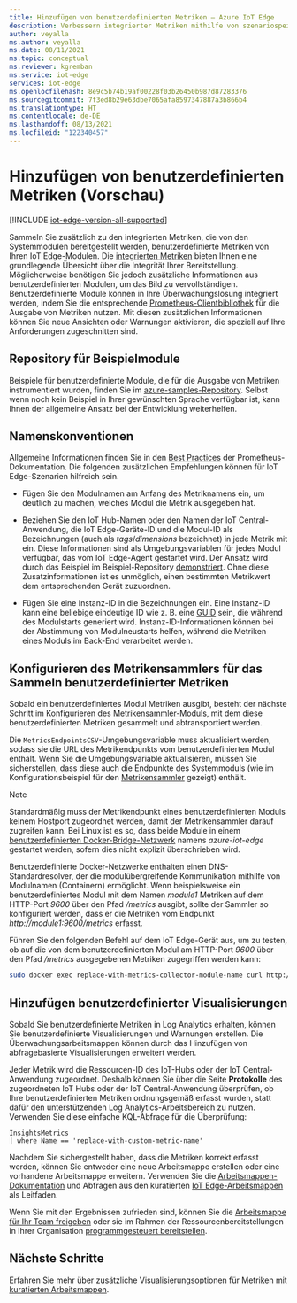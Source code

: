 ```yaml
---
title: Hinzufügen von benutzerdefinierten Metriken – Azure IoT Edge
description: Verbessern integrierter Metriken mithilfe von szenariospezifischen Metriken aus benutzerdefinierten Modulen
author: veyalla
ms.author: veyalla
ms.date: 08/11/2021
ms.topic: conceptual
ms.reviewer: kgremban
ms.service: iot-edge
services: iot-edge
ms.openlocfilehash: 8e9c5b74b19af00228f03b26450b987d87283376
ms.sourcegitcommit: 7f3ed8b29e63dbe7065afa8597347887a3b866b4
ms.translationtype: HT
ms.contentlocale: de-DE
ms.lasthandoff: 08/13/2021
ms.locfileid: "122340457"
---
```

# <a name="add-custom-metrics-preview"></a>Hinzufügen von benutzerdefinierten Metriken (Vorschau)

[!INCLUDE [iot-edge-version-all-supported](../../includes/iot-edge-version-all-supported.md)]

Sammeln Sie zusätzlich zu den integrierten Metriken, die von den Systemmodulen bereitgestellt werden, benutzerdefinierte Metriken von Ihren IoT Edge-Modulen. Die [integrierten Metriken](how-to-access-built-in-metrics.md) bieten Ihnen eine grundlegende Übersicht über die Integrität Ihrer Bereitstellung. Möglicherweise benötigen Sie jedoch zusätzliche Informationen aus benutzerdefinierten Modulen, um das Bild zu vervollständigen. Benutzerdefinierte Module können in Ihre Überwachungslösung integriert werden, indem Sie die entsprechende [Prometheus-Clientbibliothek](https://prometheus.io/docs/instrumenting/clientlibs/) für die Ausgabe von Metriken nutzen. Mit diesen zusätzlichen Informationen können Sie neue Ansichten oder Warnungen aktivieren, die speziell auf Ihre Anforderungen zugeschnitten sind.

## <a name="sample-modules-repository"></a>Repository für Beispielmodule

Beispiele für benutzerdefinierte Module, die für die Ausgabe von Metriken instrumentiert wurden, finden Sie im [azure-samples-Repository](https://github.com/Azure-Samples/iotedge-module-prom-custom-metrics). Selbst wenn noch kein Beispiel in Ihrer gewünschten Sprache verfügbar ist, kann Ihnen der allgemeine Ansatz bei der Entwicklung weiterhelfen.

## <a name="naming-conventions"></a>Namenskonventionen

Allgemeine Informationen finden Sie in den [Best Practices](https://prometheus.io/docs/practices/naming/) der Prometheus-Dokumentation. Die folgenden zusätzlichen Empfehlungen können für IoT Edge-Szenarien hilfreich sein.

* Fügen Sie den Modulnamen am Anfang des Metriknamens ein, um deutlich zu machen, welches Modul die Metrik ausgegeben hat.

* Beziehen Sie den IoT Hub-Namen oder den Namen der IoT Central-Anwendung, die IoT Edge-Geräte-ID und die Modul-ID als Bezeichnungen (auch als *tags*/*dimensions* bezeichnet) in jede Metrik mit ein. Diese Informationen sind als Umgebungsvariablen für jedes Modul verfügbar, das vom IoT Edge-Agent gestartet wird. Der Ansatz wird durch das Beispiel im Beispiel-Repository [demonstriert](https://github.com/Azure-Samples/iotedge-module-prom-custom-metrics/blob/b6b8501adb484521b76e6f317fefee57128834a6/csharp/Program.cs#L49). Ohne diese Zusatzinformationen ist es unmöglich, einen bestimmten Metrikwert dem entsprechenden Gerät zuzuordnen.

* Fügen Sie eine Instanz-ID in die Bezeichnungen ein. Eine Instanz-ID kann eine beliebige eindeutige ID wie z. B. eine [GUID](https://en.wikipedia.org/wiki/Universally_unique_identifier) sein, die während des Modulstarts generiert wird. Instanz-ID-Informationen können bei der Abstimmung von Modulneustarts helfen, während die Metriken eines Moduls im Back-End verarbeitet werden.

## <a name="configure-the-metrics-collector-to-collect-custom-metrics"></a>Konfigurieren des Metrikensammlers für das Sammeln benutzerdefinierter Metriken

Sobald ein benutzerdefiniertes Modul Metriken ausgibt, besteht der nächste Schritt im Konfigurieren des [Metrikensammler-Moduls](how-to-collect-and-transport-metrics.md#metrics-collector-module), mit dem diese benutzerdefinierten Metriken gesammelt und abtransportiert werden.

Die `MetricsEndpointsCSV`-Umgebungsvariable muss aktualisiert werden, sodass sie die URL des Metrikendpunkts vom benutzerdefinierten Modul enthält. Wenn Sie die Umgebungsvariable aktualisieren, müssen Sie sicherstellen, dass diese auch die Endpunkte des Systemmoduls (wie im Konfigurationsbeispiel für den [Metrikensammler](how-to-collect-and-transport-metrics.md#metrics-collector-configuration) gezeigt) enthält.

>[!NOTE]
>Standardmäßig muss der Metrikendpunkt eines benutzerdefinierten Moduls keinem Hostport zugeordnet werden, damit der Metrikensammler darauf zugreifen kann. Bei Linux ist es so, dass beide Module in einem [benutzerdefinierten Docker-Bridge-Netzwerk](https://docs.docker.com/network/bridge/#differences-between-user-defined-bridges-and-the-default-bridge) namens *azure-iot-edge* gestartet werden, sofern dies nicht explizit überschrieben wird.
>
>Benutzerdefinierte Docker-Netzwerke enthalten einen DNS-Standardresolver, der die modulübergreifende Kommunikation mithilfe von Modulnamen (Containern) ermöglicht. Wenn beispielsweise ein benutzerdefiniertes Modul mit dem Namen *module1* Metriken auf dem HTTP-Port *9600* über den Pfad */metrics* ausgibt, sollte der Sammler so konfiguriert werden, dass er die Metriken vom Endpunkt *http://module1:9600/metrics* erfasst.

Führen Sie den folgenden Befehl auf dem IoT Edge-Gerät aus, um zu testen, ob auf die von dem benutzerdefinierten Modul am HTTP-Port *9600* über den Pfad */metrics* ausgegebenen Metriken zugegriffen werden kann:

```bash
sudo docker exec replace-with-metrics-collector-module-name curl http://replace-with-custom-module-name:9600/metrics
```

## <a name="add-custom-visualizations"></a>Hinzufügen benutzerdefinierter Visualisierungen

Sobald Sie benutzerdefinierte Metriken in Log Analytics erhalten, können Sie benutzerdefinierte Visualisierungen und Warnungen erstellen. Die Überwachungsarbeitsmappen können durch das Hinzufügen von abfragebasierte Visualisierungen erweitert werden.

Jeder Metrik wird die Ressourcen-ID des IoT-Hubs oder der IoT Central-Anwendung zugeordnet. Deshalb können Sie über die Seite **Protokolle** des zugeordneten IoT Hubs oder der IoT Central-Anwendung überprüfen, ob Ihre benutzerdefinierten Metriken ordnungsgemäß erfasst wurden, statt dafür den unterstützenden Log Analytics-Arbeitsbereich zu nutzen. Verwenden Sie diese einfache KQL-Abfrage für die Überprüfung:

```KQL
InsightsMetrics
| where Name == 'replace-with-custom-metric-name'
```

Nachdem Sie sichergestellt haben, dass die Metriken korrekt erfasst werden, können Sie entweder eine neue Arbeitsmappe erstellen oder eine vorhandene Arbeitsmappe erweitern. Verwenden Sie die [ Arbeitsmappen-Dokumentation](../azure-monitor/visualize/workbooks-overview.md) und Abfragen aus den kuratierten [IoT Edge-Arbeitsmappen](how-to-explore-curated-visualizations.md) als Leitfaden.

Wenn Sie mit den Ergebnissen zufrieden sind, können Sie die [Arbeitsmappe für Ihr Team freigeben](../azure-monitor/visualize/workbooks-access-control.md) oder sie im Rahmen der Ressourcenbereitstellungen in Ihrer Organisation [programmgesteuert bereitstellen](../azure-monitor/visualize/workbooks-automate.md).

## <a name="next-steps"></a>Nächste Schritte

Erfahren Sie mehr über zusätzliche Visualisierungsoptionen für Metriken mit [kuratierten Arbeitsmappen](how-to-explore-curated-visualizations.md).

